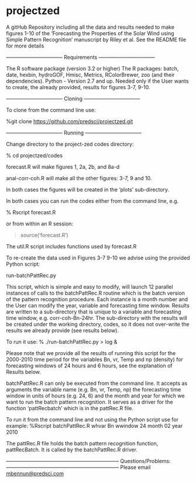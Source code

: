 # projectzed

A gitHub Repository including all the data and results needed to make figures 1-10 of the ‘Forecasting the Properties of the Solar Wind using Simple Pattern Recognition’ manuscript by Riley et al.
See the README file for more details

———————————
Requirements
———————————

The R software package (version 3.2 or higher)
The R packages: batch, date, hexbin, hydroGOF, Hmisc, Metrics, RColorBrewer, zoo (and their dependencies).
Python - Version 2.7 and up.  Needed only if the User wants to create, the already provided, results for figures 3-7, 9-10.

———————————
Cloning
———————————

To clone from the command line use:

%git clone https://github.com/predsci/projectzed.git

———————————
Running 
———————————

Change directory to the project-zed codes directory:

% cd projectzed/codes

forecast.R will make figures 1, 2a, 2b, and 8a-d 

anal-corr-coh.R will make all the other figures: 3-7, 9 and 10.

In both cases the figures will be created in the ‘plots’ sub-directory.

In both cases you can run the codes either from the command line, e.g.

% Rscript forecast.R

or from within an R session:

> source(‘forecast.R’)

The util.R script includes functions used by forecast.R

To re-create the data used in Figures 3-7 9-10 we advise using the provided Python script:

run-batchPattRec.py

This script, which is simple and easy to modify, will launch 12 parallel instances of calls to
the batchPattRec.R routine which is the batch version of the pattern recognition procedure.
Each instance is a month number and the User can modify the year, variable and forecasting time window.
Results are written to a sub-directory that is unique to a variable and forecasting time window, e.g. 
corr-coh-Bn-24hr.
The sub-directory with the results will be created under the working directory, codes, so it does not
over-write the results we already provide (see results below).

To run it use:
% ./run-batchPattRec.py > log &

Please note that we provide all the results of running this script for the 2000-2010 time period
for the variables Bn, vr, Temp and np (density) for forecasting windows of 24 hours and 6 hours, see 
the explanation of Results below. 

batchPattRec.R can only be executed from the command line.  It accepts as arguments the variable
name (e.g. Bn, vr, Temp, np) the forecasting time window in units of hours (e.g. 24, 6) and the month and
year for which we want to run the batch pattern recognition. It serves as a driver for the function ‘pattRecbatch’
which is in the pattRec.R file. 

To run it from the command line and not using the Python script use for example:
%Rscript batchPattRec.R whvar Bn wwindow 24 month 02 year 2010

The pattRec.R file holds the batch pattern recognition function, pattRecBatch. 
It is called by the batchPattRec.R driver.


——————————————————————
Questions/Problems:
——————————————————————
Please email mbennun@predsci.com
